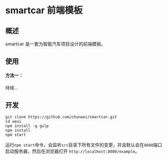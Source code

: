 smartcar 前端模板
====

## 概述

smartcar 是一套为智能汽车项目设计的前端模板。

## 使用

#### 方法一：
待续...

## 开发

```
git clone https://github.com/chunwei/smartcar.git
cd weui
npm install -g gulp
npm install
npm start
```
运行`npm start`命令，会监听`src`目录下所有文件的变更，并且默认会在`8080`端口启动服务器，然后在浏览器打开 `http://localhost:8080/example`。